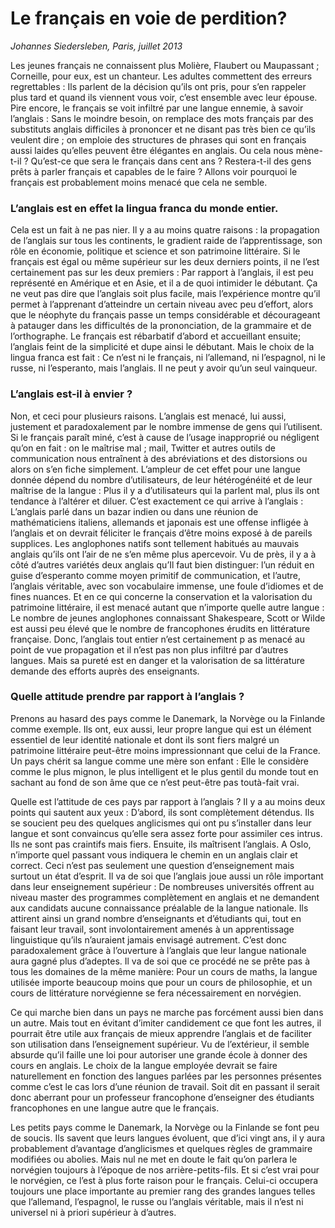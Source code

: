 
# Le français en voie de perdition?

*Johannes Siedersleben, Paris, juillet 2013*

Les jeunes français ne connaissent plus Molière, Flaubert ou Maupassant ; Corneille, pour eux, est un
chanteur. Les adultes commettent des erreurs regrettables : Ils parlent de la décision qu’ils ont pris,
pour s’en rappeler plus tard et quand ils viennent vous voir, c’est ensemble avec leur épouse. Pire
encore, le français se voit infiltré par une langue ennemie, à savoir l’anglais : Sans le moindre besoin,
on remplace des mots français par des substituts anglais difficiles à prononcer et ne disant pas très
bien ce qu’ils veulent dire ; on emploie des structures de phrases qui sont en français aussi laides
qu’elles peuvent être élégantes en anglais. Ou cela nous mène-t-il ? Qu’est-ce que sera le français
dans cent ans ? Restera-t-il des gens prêts à parler français et capables de le faire ? 
Allons voir pourquoi le français est probablement moins menacé que cela ne semble.

### L’anglais est en effet la lingua franca du monde entier.
Cela est un fait à ne pas nier. Il y a au moins quatre raisons : la propagation de l’anglais sur tous les
continents, le gradient raide de l’apprentissage, son rôle en économie, politique et science et son
patrimoine littéraire. Si le français est égal ou même supérieur sur les deux derniers points, il ne l’est
certainement pas sur les deux premiers : Par rapport à l’anglais, il est peu représenté en Amérique et
en Asie, et il a de quoi intimider le débutant. Ça ne veut pas dire que l’anglais soit plus facile, mais
l’expérience montre qu’il permet à l’apprenant d’atteindre un certain niveau avec peu d’effort, alors
que le néophyte du français passe un temps considérable et décourageant à patauger 
dans les difficultés de la prononciation, de la grammaire et de l’orthographe. Le français est rébarbatif d’abord et
accueillant ensuite; l’anglais feint de la simplicité et dupe ainsi le débutant. Mais le choix de la lingua
franca est fait : Ce n’est ni le français, ni l’allemand, ni l’espagnol, ni le russe, ni l’esperanto, mais
l’anglais. Il ne peut y avoir qu’un seul vainqueur.

### L’anglais est-il à envier ?
Non, et ceci pour plusieurs raisons. L’anglais est menacé, lui aussi, justement et paradoxalement par
le nombre immense de gens qui l’utilisent. Si le français paraît miné, c’est à cause de l’usage inapproprié 
ou négligent qu’on en fait : on le maîtrise mal ; mail, Twitter et autres outils de communication nous 
entraînent à des abréviations et des distorsions ou alors on s’en fiche simplement.
L’ampleur de cet effet pour une langue donnée dépend du nombre d’utilisateurs, de leur hétérogénéité 
et de leur maîtrise de la langue : Plus il y a d’utilisateurs qui la parlent mal, plus ils ont tendance
à l’altérer et diluer. C’est exactement ce qui arrive à l’anglais : L’anglais parlé dans un bazar indien ou
dans une réunion de mathématiciens italiens, allemands et japonais est une offense infligée à
l’anglais et on devrait féliciter le français d’être moins exposé à de pareils supplices. Les anglophones
natifs sont tellement habitués au mauvais anglais qu’ils ont l’air de ne s’en même plus apercevoir. Vu
de près, il y a à côté d’autres variétés deux anglais qu’Il faut bien distinguer: l’un réduit en guise 
d’esperanto comme moyen primitif de communication, et l’autre, l’anglais véritable, avec son vocabulaire 
immense, une foule d’idiomes et de fines nuances. Et en ce qui concerne la conservation et la
valorisation du patrimoine littéraire, il est menacé autant que n’importe quelle autre langue : Le
nombre de jeunes anglophones connaissant Shakespeare, Scott or Wilde est aussi peu élevé que le
nombre de francophones érudits en littérature française. Donc, l’anglais tout entier n’est certainement p
as menacé au point de vue propagation et il n’est pas non plus infiltré par d’autres langues.
Mais sa pureté est en danger et la valorisation de sa littérature demande des efforts auprès des enseignants.

### Quelle attitude prendre par rapport à l’anglais ?
Prenons au hasard des pays comme le Danemark, la Norvège ou la Finlande comme exemple. Ils ont,
eux aussi, leur propre langue qui est un élément essentiel de leur identité nationale et dont ils sont
fiers malgré un patrimoine littéraire peut-être moins impressionnant que celui de la France. Un pays
chérit sa langue comme une mère son enfant : Elle le considère comme le plus mignon, le plus intelligent 
et le plus gentil du monde tout en sachant au fond de son âme que ce n’est peut-être pas toutà-fait vrai.

Quelle est l’attitude de ces pays par rapport à l’anglais ? Il y a au moins deux points qui sautent aux
yeux : D’abord, ils sont complètement détendus. Ils se soucient peu des quelques anglicismes qui ont
pu s’installer dans leur langue et sont convaincus qu’elle sera assez forte pour assimiler ces intrus. Ils
ne sont pas craintifs mais fiers. Ensuite, ils maîtrisent l’anglais. A Oslo, n’importe quel passant vous
indiquera le chemin en un anglais clair et correct. Ceci n’est pas seulement une question
d’enseignement mais surtout un état d’esprit. Il va de soi que l’anglais joue aussi un rôle important
dans leur enseignement supérieur : De nombreuses universités offrent au niveau master des programmes 
complètement en anglais et ne demandent aux candidats aucune connaissance préalable
de la langue nationale. Ils attirent ainsi un grand nombre d’enseignants et d’étudiants qui, tout en
faisant leur travail, sont involontairement amenés à un apprentissage linguistique qu’ils n’auraient
jamais envisagé autrement. C’est donc paradoxalement grâce à l’ouverture à l’anglais que leur
langue nationale aura gagné plus d’adeptes. Il va de soi que ce procédé ne se prête pas à tous les
domaines de la même manière: Pour un cours de maths, la langue utilisée importe beaucoup moins
que pour un cours de philosophie, et un cours de littérature norvégienne se fera nécessairement en
norvégien.

Ce qui marche bien dans un pays ne marche pas forcément aussi bien dans un autre. Mais tout en
évitant d’imiter candidement ce que font les autres, il pourrait être utile aux français de mieux apprendre l’anglais et de faciliter son utilisation dans l’enseignement supérieur. Vu de l’extérieur, il
semble absurde qu’il faille une loi pour autoriser une grande école à donner des cours en anglais. Le
choix de la langue employée devrait se faire naturellement en fonction des langues parlées par les
personnes présentes comme c’est le cas lors d’une réunion de travail. Soit dit en passant il serait
donc aberrant pour un professeur francophone d’enseigner des étudiants francophones en une
langue autre que le français.

Les petits pays comme le Danemark, la Norvège ou la Finlande se font peu de soucis. Ils savent que
leurs langues évoluent, que d’ici vingt ans, il y aura probablement d’avantage d’anglicismes et
quelques règles de grammaire modifiées ou abolies. Mais nul ne met en doute le fait qu’on parlera le 
norvégien toujours à l’époque de nos arrière-petits-fils. Et si c’est vrai pour le norvégien, ce l’est à
plus forte raison pour le français. Celui-ci occupera toujours une place importante au premier rang
des grandes langues telles que l’allemand, l’espagnol, le russe ou l’anglais véritable, mais il n’est ni
universel ni à priori supérieur à d’autres. 


<div style="margin-bottom: 100px;"></div>
